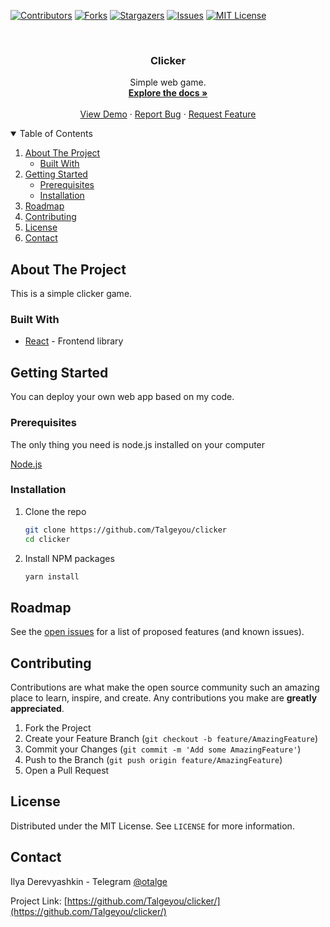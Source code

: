 [![Contributors][contributors-shield]][contributors-url]
[![Forks][forks-shield]][forks-url]
[![Stargazers][stars-shield]][stars-url]
[![Issues][issues-shield]][issues-url]
[![MIT License][license-shield]][license-url]

<!-- PROJECT LOGO -->
<br />
<p align="center">
  <h3 align="center">Clicker</h3>
  <p align="center">
    Simple web game.
    <br />
    <a href="https://github.com/Talgeyou/clicker"><strong>Explore the docs »</strong></a>
    <br />
    <br />
    <a href="https://github.com/Talgeyou/clicker">View Demo</a>
    ·
    <a href="https://github.com/Talgeyou/clicker/issues">Report Bug</a>
    ·
    <a href="https://github.com/Talgeyou/clicker/issues">Request Feature</a>
  </p>
</p>

<!-- TABLE OF CONTENTS -->
<details open="open">
  <summary>Table of Contents</summary>
  <ol>
    <li>
      <a href="#about-the-project">About The Project</a>
      <ul>
        <li><a href="#built-with">Built With</a></li>
      </ul>
    </li>
    <li>
      <a href="#getting-started">Getting Started</a>
      <ul>
        <li><a href="#prerequisites">Prerequisites</a></li>
        <li><a href="#installation">Installation</a></li>
      </ul>
    </li>
    <li><a href="#roadmap">Roadmap</a></li>
    <li><a href="#contributing">Contributing</a></li>
    <li><a href="#license">License</a></li>
    <li><a href="#contact">Contact</a></li>
  </ol>
</details>

<!-- ABOUT THE PROJECT -->

## About The Project

This is a simple clicker game.

### Built With

- [React](https://reactjs.org/) - Frontend library

<!-- GETTING STARTED -->

## Getting Started

You can deploy your own web app based on my code.

### Prerequisites

The only thing you need is node.js installed on your computer

[Node.js](https://nodejs.org/en/)

### Installation

1. Clone the repo
   ```sh
   git clone https://github.com/Talgeyou/clicker
   cd clicker
   ```
2. Install NPM packages
   ```sh
   yarn install
   ```

<!-- ROADMAP -->

## Roadmap

See the [open issues](https://github.com/Talgeyou/budget-planner/issues) for a list of proposed features (and known issues).

<!-- CONTRIBUTING -->

## Contributing

Contributions are what make the open source community such an amazing place to learn, inspire, and create. Any contributions you make are **greatly appreciated**.

1. Fork the Project
2. Create your Feature Branch (`git checkout -b feature/AmazingFeature`)
3. Commit your Changes (`git commit -m 'Add some AmazingFeature'`)
4. Push to the Branch (`git push origin feature/AmazingFeature`)
5. Open a Pull Request

<!-- LICENSE -->

## License

Distributed under the MIT License. See `LICENSE` for more information.

<!-- CONTACT -->

## Contact

Ilya Derevyashkin - Telegram [@otalge](https://t.me/otalge)

Project Link: [https://github.com/Talgeyou/clicker/](https://github.com/Talgeyou/clicker/)

[contributors-shield]: https://img.shields.io/github/contributors/Talgeyou/clicker.svg?style=for-the-badge
[contributors-url]: https://github.com/Talgeyou/clicker/graphs/contributors
[forks-shield]: https://img.shields.io/github/forks/Talgeyou/clicker.svg?style=for-the-badge
[forks-url]: https://github.com/Talgeyou/clicker/network/members
[stars-shield]: https://img.shields.io/github/stars/Talgeyou/clicker.svg?style=for-the-badge
[stars-url]: https://github.com/Talgeyou/clicker/stargazers
[issues-shield]: https://img.shields.io/github/issues/Talgeyou/clicker.svg?style=for-the-badge
[issues-url]: https://github.com/Talgeyou/clicker/issues
[license-shield]: https://img.shields.io/github/license/Talgeyou/clicker.svg?style=for-the-badge
[license-url]: https://github.com/Talgeyou/clicker/blob/master/LICENSE.txt

